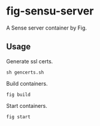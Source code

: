fig-sensu-server
================

A Sense server container by Fig.

## Usage

Generate ssl certs.

    sh gencerts.sh

Build containers.

    fig build

Start containers.

    fig start

